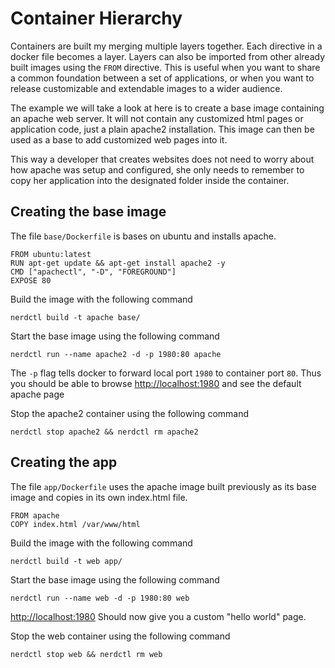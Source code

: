 # Container Hierarchy

Containers are built my merging multiple layers together. Each directive in a docker file becomes a layer. Layers can also be imported from other already built images using the `FROM` directive. This is useful when you want to share a common foundation between a set of applications, or when you want to release customizable and extendable images to a wider audience.

The example we will take a look at here is to create a base image containing an apache web server. It will not contain any customized html pages or application code, just a plain apache2 installation. This image can then be used as a base to add customized web pages into it.

This way a developer that creates websites does not need to worry about how apache was setup and configured, she only needs to remember to copy her application into the designated folder inside the container.

## Creating the base image ##

The file `base/Dockerfile` is bases on ubuntu and installs apache.
```
FROM ubuntu:latest
RUN apt-get update && apt-get install apache2 -y
CMD ["apachectl", "-D", "FOREGROUND"]
EXPOSE 80
```

Build the image with the following command
```
nerdctl build -t apache base/
```

Start the base image using the following command
```
nerdctl run --name apache2 -d -p 1980:80 apache
```

The `-p` flag tells docker to forward local port `1980` to container port `80`.
Thus you should be able to browse [http://localhost:1980](http://localhost:1980) and see the default apache page

Stop the apache2 container using the following command
```
nerdctl stop apache2 && nerdctl rm apache2
```

## Creating the app ##

The file `app/Dockerfile` uses the apache image built previously as its base image and copies in its own index.html file.
```
FROM apache
COPY index.html /var/www/html
```

Build the image with the following command
```
nerdctl build -t web app/
```
Start the base image using the following command
```
nerdctl run --name web -d -p 1980:80 web
```

[http://localhost:1980](http://localhost:1980) Should now give you a custom "hello world" page.

Stop the web container using the following command
```
nerdctl stop web && nerdctl rm web
```